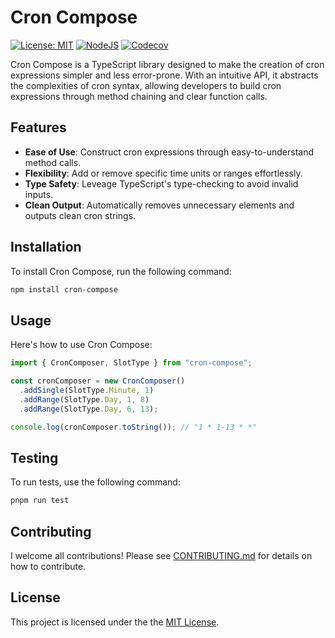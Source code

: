 # Cron Compose

[![License: MIT](https://img.shields.io/badge/License-MIT-yellow.svg)](https://github.com/mahyarmirrashed/cron-compose/blob/master/LICENSE.md)
[![NodeJS](https://img.shields.io/badge/node-%3E%3D16-green)](https://nodejs.org/en/download/)
[![Codecov](https://img.shields.io/codecov/c/github/mahyarmirrashed/cron-compose)](https://codecov.io/gh/mahyarmirrashed/cron-compose)

Cron Compose is a TypeScript library designed to make the creation of cron expressions simpler and less error-prone. With an intuitive API, it abstracts the complexities of cron syntax, allowing developers to build cron expressions through method chaining and clear function calls.

## Features

- **Ease of Use**: Construct cron expressions through easy-to-understand method calls.
- **Flexibility**: Add or remove specific time units or ranges effortlessly.
- **Type Safety**: Leveage TypeScript's type-checking to avoid invalid inputs.
- **Clean Output**: Automatically removes unnecessary elements and outputs clean cron strings.

## Installation

To install Cron Compose, run the following command:

```bash
npm install cron-compose
```

## Usage

Here's how to use Cron Compose:

```ts
import { CronComposer, SlotType } from "cron-compose";

const cronComposer = new CronComposer()
  .addSingle(SlotType.Minute, 1)
  .addRange(SlotType.Day, 1, 8)
  .addRange(SlotType.Day, 6, 13);

console.log(cronComposer.toString()); // "1 * 1-13 * *"
```

## Testing

To run tests, use the following command:

```bash
pnpm run test
```

## Contributing

I welcome all contributions! Please see [CONTRIBUTING.md](./CONTRIBUTING.md) for details on how to contribute.

## License

This project is licensed under the the [MIT License](./LICENSE).
